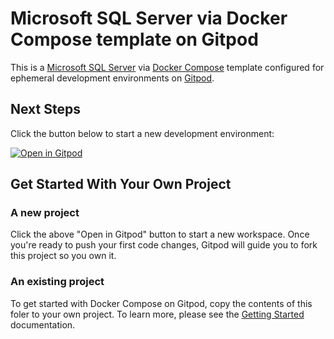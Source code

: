 # Microsoft SQL Server via Docker Compose template on Gitpod

This is a [Microsoft SQL Server](https://hub.docker.com/_/microsoft-mssql-server) via [Docker Compose](https://docs.docker.com/compose/) template configured for ephemeral development environments on [Gitpod](https://www.gitpod.io/).

## Next Steps

Click the button below to start a new development environment:

[![Open in Gitpod](https://gitpod.io/button/open-in-gitpod.svg)](https://gitpod.io/#https://github.com/Finnsel/template-microsoft-mssql-server)

## Get Started With Your Own Project

### A new project

Click the above "Open in Gitpod" button to start a new workspace. Once you're ready to push your first code changes, Gitpod will guide you to fork this project so you own it.

### An existing project

To get started with Docker Compose on Gitpod, copy the contents of this foler to your own project. To learn more, please see the [Getting Started](https://www.gitpod.io/docs/getting-started) documentation.
